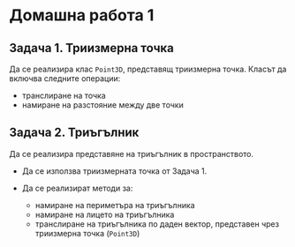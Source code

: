 # Домашна работа 1

## Задача 1. Триизмерна точка

Да се реализира клас `Point3D`, представящ триизмерна точка. Класът да включва следните операции:

- транслиране на точка
- намиране на разстояние между две точки

## Задача 2. Триъгълник

Да се реализира представяне на триъгълник в пространството.

- Да се използва триизмерната точка от Задача 1.

- Да се реализират методи за:
	- намиране на периметъра на триъгълника
	- намиране на лицето на триъгълника
  - транслиране на триъгълника по даден вектор, представен чрез триизмерна точка (`Point3D`)
